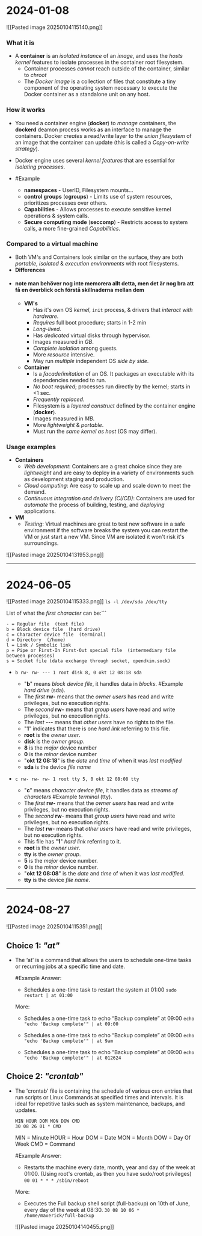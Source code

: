 
# 2024-01-08
![[Pasted image 20250104115140.png]]
### What it is
- A **container** is an *isolated* *instance* of an *image*, and uses the *hosts* *kernel* features to isolate processes in the container root filesystem.
	- Container processes *cannot* reach outside of the container, similar to *chroot*
	- The *Docker* *image* is a collection of files that constitute a tiny component of the operating system necessary to execute the Docker container as a standalone unit on any host.
### How it works
* You need a container engine (**docker**) to *manage* containers, the **dockerd** deamon process works as an interface to manage the containers. Docker *creates* a read/write layer to the *union filesystem* of an image that the container can update (this is called a *Copy-on-write* *strategy*).

* Docker engine uses several *kernel* *features* that are essential for *isolating processes*. 
* #Example
	- **namespaces** - UserID, Filesystem mounts...
	- **control groups** (**cgroups**) - Limits use of system resources, prioritizes processes over others.
	- **Capabilities** - Allows processes to execute sensitive kernel operations & system calls.
	- **Secure computing mode** (**seccomp**) - Restricts access to system calls, a more fine-grained *Capabilities*.
### Compared to a virtual machine
* Both VM's and Containers look similar on the surface, they are both *portable*, *isolated* & *execution* *environments* with root filesystems.
* **Differences** 
* #### note man behöver nog inte memorera allt detta, men det är nog bra att få en överblick och förstå skillnaderna mellan dem
	* **VM's** 
		* Has it's own OS *kernel*, ``init`` process, & drivers that *interact* *with* *hardware*.
		* *Requires* full boot procedure; starts in 1-2 min
		* *Long-lived*.
		* Has *dedicated* virtual disks through hypervisor.
		* Images measured in *GB*.
		* *Complete isolation* among guests.
		* More *resource* intensive.
		* May run *multiple* independent OS *side by side*.
	* **Container** 
		* Is a *facade*/*imitation* of an OS. It packages an executable with its dependencies needed to run.
		* *No boot required*; processes run directly by the kernel; starts in <1 sec.
		* *Frequently* *replaced*.
		* Filesystem is a *layered construct* defined by the container engine (**docker**).
		* Images measured in *MB*.
		* More *lightweight* & *portable*.
		* Must run the *same kernel as host* (OS may differ).
### Usage examples
* **Containers**
	* *Web development*:  Containers are a great choice since they are *lightweight* and are easy to deploy in a variety of environments such as development staging and production. 
	* *Cloud computing*: Are easy to scale up and scale down to meet the demand. 
	* *Continuous integration and delivery (CI/CD)*: Containers are used for *automate* the process of building, testing, and *deploying* applications.
* **VM**
	* *Testing*: Virtual machines are great to test new software in a safe environment if the software breaks the system you can restart the VM or just start a new VM. Since VM are isolated it won't risk it's surroundings.

![[Pasted image 20250104131953.png]]

---
# 2024-06-05
![[Pasted image 20250104115333.png]]
``ls -l /dev/sda /dev/tty``

List of what the *first* *character* can be:```
```
- = Regular file  (text file)
b = Block device file  (hard drive)
c = Character device file  (terminal)
d = Directory  (/home)
l = Link / Symbolic link
p = Pipe or First-In First-Out special file  (intermediary file between processes)
s = Socket file (data exchange through socket, opendkim.sock)
```

* ``b rw- rw- --- 1 root disk 8, 0 okt 12 08:18 sda``
	* "**b**" means *block device file*, it handles data in *blocks*. #Example *hard drive* (sda).
	* The *first* **rw-** means that the *owner users* has read and write privileges, but no execution rights.
	* The *second* **rw-** means that *group users* have read and write privileges, but no execution rights.
	* The *last* **---** means that *other* *users* have no rights to the file. 
	* "**1**" indicates that there is one *hard link* referring to this file. 
	* **root** is the *owner user*.
	* **disk** is the *owner group*.
	* **8** is the *major* device number
	* **0** is the *minor* device number
	* "**okt 12 08:18**" is the *date* and *time* of when it was *last modified*
	* **sda** is the device *file name* 
 
* ``c rw- rw- rw- 1 root tty 5, 0 okt 12 08:08 tty``
	* "**c**" means *character* *device file*, it handles data as *streams of characters* #Example *terminal* (tty). 
	* The *first* **rw-** means that the *owner users* has read and write privileges, but no execution rights.
	* The *second* **rw**- means that *group users* have read and write privileges, but no execution rights.
	* The *last* **rw**- means that *other users* have read and write privileges, but no execution rights.
	* This file has "**1**" *hard link* referring to it.
	* **root** is the *owner user*.
	* **tty** is the *owner group*.
	* **5** is the *major* device number.
	* **0** is the *minor* device number.
	* "**okt 12 08:08**" is the *date* and *time* of when it was *last modified*.
	* **tty** is the device *file name*.

---
# 2024-08-27
![[Pasted image 20250104115351.png]]
## **Choice 1**: *"at"*
- The ‘at’ is a command that allows the users to schedule one-time tasks or recurring jobs at a specific time and date.
	
	#Example 
	Answer:
	- Schedules a one-time task to restart the system at 01:00
		```sudo restart | at 01:00```
	
	More:
	* Schedules a one-time task to echo “Backup complete” at 09:00
		```echo "echo 'Backup complete'" | at 09:00```
		
	- Schedules a one-time task to echo “Backup complete” at 09:00
		```echo "echo 'Backup complete'" | at 9am```
		
	- Schedules a one-time task to echo “Backup complete” at 09:00
		```echo "echo 'Backup complete'" | at 012624```
		

## **Choice 2**: *"crontab"*
- The 'crontab' file is containing the schedule of various cron entries that run scripts or Linux Commands at specified times and intervals. It is ideal for repetitive tasks such as system maintenance, backups, and updates.
	
	```
	MIN	HOUR DOM MON DOW CMD
	30 08 26 01 * CMD
	```
	
	MIN = Minute
	HOUR = Hour
	DOM = Date
	MON = Month
	DOW = Day Of Week
	CMD = Command
	
	#Example 
	Answer:
	- Restarts the machine every date, month, year and day of the week at 01:00. (Using root's crontab, as then you have sudo/root privileges)
		```00 01 * * * /sbin/reboot ```
	
	More:
	- Executes the Full backup shell script (full-backup) on 10th of June, every day of the week at 08:30.
		```30 08 10 06 * /home/maverick/full-backup```


	![[Pasted image 20250104140455.png]]

